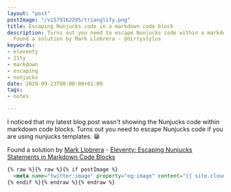 ```yaml
---
layout: "post"
postImage: "/v1579162295/trianglify.png"
title: Escaping Nunjucks code in a markdown code block
description: Turns out you need to escape Nunjucks code within a markdown code block.
  Found a solution by Mark Llobrera - @dirtystylus
keywords:
- eleventy
- 11ty
- markdown
- escaping
- nunjucks
date: 2020-09-23T00:00:00+01:00
tags:
- notes

---
```

I noticed that my latest blog post wasn't showing the Nunjucks code within markdown code blocks. Turns out you need to escape Nunjucks code if you are using nunjucks templates. 😁

Found a solution by [Mark Llobrera](https://x.com/dirtystylus "Mark on Twitter") - [Eleventy: Escaping Nunjucks Statements in Markdown Code Blocks](https://www.markllobrera.com/posts/eleventy-escaping-nunjucks-statements-in-markdown-code-blocks/ "Eleventy: Escaping Nunjucks Statements in Markdown Code Blocks")

``` html
{% raw %}{% raw %}{% if postImage %}
  <meta name="twitter:image" property="og:image" content="{{ site.cloudinary_url }}{{ postImage }}" />
{% endif %}{% endraw %}{% endraw %}
```
